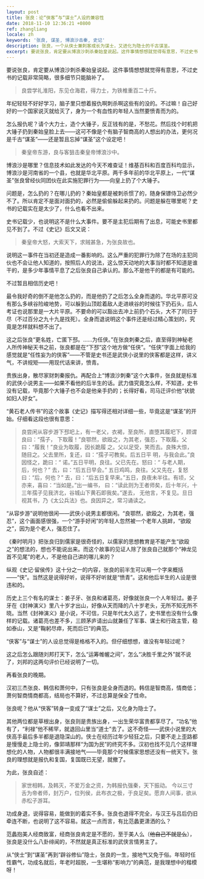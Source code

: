 ```yaml
---
layout: post
title: 张良：论“侠客”与“谋士”人设的兼容性
date: 2018-11-10 12:36:21 +0800
ref: zhangliang
locale: zh
keywords: '张良, 谋圣, 博浪沙击秦, 史记'
description: 张良，一个从侠士兼刺客成长为谋士，又进化为隐士的千古谋圣。
excerpt: 要说张良，肯定要从博浪沙刺杀秦始皇说起。这件事情想想就觉得有意思，不过史书的记载非常简略，很多细节只能脑补了。
---
```

要说张良，肯定要从博浪沙刺杀秦始皇说起。这件事情想想就觉得有意思，不过史书的记载非常简略，很多细节只能脑补了。

> 良尝学礼淮阳，东见仓海君，得力士，为铁椎重百二十斤。

年纪轻轻不好好学习，脑子里只想着报仇啊刺杀啊这些有的没的。不过嘛！自己好好的一个国家说灭就给灭了，身为一个有血性的年轻人当然要愤青而为的。

怎么报仇呢？请个大力士，造个大锤子，反正钱有的是，不愁花。然后找个时机把大锤子扔到秦始皇脸上去——这可不像是个有脑子智商高的人想出的办法，更何况是千古“谋圣”——还是暂且忘掉“谋圣”这个设定吧！

> 秦皇帝东游，良与客狙击秦皇帝博浪沙中。

博浪沙是哪里？信息技术如此发达的今天不难查证！维基百科和百度百科均显示，博浪沙是河南省的一个县，也就是华北平原。两千多年前的华北平原上，一代“谋圣”张良曾经伙同团伙在此实施犯罪行为——向皇上扔了个大锤子。

问题是，怎么扔的？在哪儿扔的？秦始皇都是被刺杀惯了的，随身保镖侍卫必然少不了。所以肯定不是面对面扔的，必然是偷偷躲起来扔的。问题是躲在哪里呢？史书的记载实在是太少了，什么也看不出来。

史书记载少，也说明这不是什么大事件。要不是主犯后期有了出息，可能史书里都见不到了。不过《史记》后文又说：

> 秦皇帝大怒，大索天下，求贼甚急，为张良故也。

说明这一事件在当初还是造成一番影响的。这么严重的犯罪行为除了在场的主犯同伙也不会让他人知道的，按照后人的说法，这么惊天动地的大事当时都不知道是谁干的，是多少年事情平息了之后张良自己承认的。那么不是他干的都是有可能的。

不过暂且相信历史吧！

最令我好奇的倒不是他怎么扔的，而是他扔了之后怎么全身而退的。华北平原可没有那么多峡谷险峻地势，可以躲到山顶趁着敌人走进峡谷的时候往下扔石头，后人考证也说那里是一大片平原。不要命的可以豁出去冲上前扔个石头，大不了同归于尽（不过百分之九十九是找死）。全身而退说明这个事件还是经过精心策划的，究竟是怎样就料想不出了。

这之后张良“更名姓，亡匿下邳。……为任侠。”在张良刺秦之后，直至得到神秘老人所传神秘天书之前，张良都是在“下邳”这个地方做“任侠”。“任侠”字面上给我的感觉就是“任性妄为的侠客”——不管是史书还是武侠小说里的侠客都是这样，讲义气，不讲规矩——用现代话来讲，愤青。

贵族出身，散尽家财刺秦报仇。再配合上“博浪沙刺秦”这个大事件，张良就是标准的武侠小说男主——如果不看他的后半生的话。武力值究竟怎么样，不知道，史书没有记载，毕竟那个大锤子也不会是他亲手扔的；长得好看，司马迁评价他“状貌如妇人好女”。

“黄石老人传书”的这个故事《史记》描写得还相对详细一些，毕竟这是“谋圣”的开始。仔细看这段也很有意思：

> 良尝闲从容步游下邳圯上，有一老父，衣褐，至良所，直堕其履圯下，顾谓良曰：“孺子， 下取履！”良鄂然，欲殴之，为其老，强忍，下取履。父曰：“履我！”良业为取履，因长跪履 之。父以足受，笑而去。良殊大惊，随目之。父去里所，复还，曰：“孺子可教矣。后五日平 明，与我会此。”良因怪之，跪曰：“ 诺。”五日平明，良往。父已先在。怒曰：“ 与老人期， 后，何也？” 去，曰：“后五日早会。” 五日鸡鸣，良往。父又先在，复怒曰：“后，何也？” 去，曰：“后五日复早来。”五日，良夜未半往。有顷，父亦来，喜曰：“当如是。”出一编书， 曰：“读此则为王者师矣，后十年兴，十三年孺子见我济北，谷城山下黄石即我矣。”遂去， 无他言，不复见。旦日视其书，乃《太公兵法》也。良因异之，常习诵读之。

“从容步游”说明他很闲——武侠小说男主都很闲。“良鄂然，欲殴之，为其老，强忍”，这个画面感很强，一个“游手好闲”的年轻人忽然被一个老年人挑衅，“欲殴之”，因为是个老人，强忍住了。

《秦时明月》把张良归到儒家是很奇怪的，以儒家的思想教育是不能产生“欲殴之”的想法的，想也不能说出来。而这个故事的见证人除了张良自己就那个“神龙见首不见尾”的老人，不是他自己讲的哪儿来的？

纵观《史记·留侯传》这十分之一的内容，张良的前半生可以用一个字来概括——“侠”。当然这是说得好听，说得不好听就是“愤青”。这和他后半生的人设是很违和的。

历史上三个有名的谋士：姜子牙、张良和诸葛亮，好像就张良一个人年轻过。姜子牙在《封神演义》里八十岁才出山，好像从天而降的八十岁老头，无所不知无所不晓。当然《封神演义》是小说，不可信，只是年代太久远了，史书里也没有什么像样的记载。诸葛亮也差不多，三顾茅庐请出山就兼任了军事、谋士和行政主管，稳如泰山，又是“鞠躬尽瘁，死而后已”的典范。

“侠客”与“谋士”的人设总觉得是格格不入的。但仔细想想，谁没有年轻过呢？

这之后怎么跟随刘邦打天下，怎么“运筹帷幄之间”，怎么“决胜千里之外”就不说了，刘邦的这两句评价已经说明了一切。

再看张良的晚期。

汉初三杰张良、韩信和萧何中，只有张良是全身而退的。韩信是智商高，情商低；萧何智商情商都高，结局也不算好，不过总算是保全了性命。

张良呢？他从“侠客”转身一变成了“谋士”之后，又化身为隐士了。

其他两位都是草根出身，张良则是贵族出身，一出生荣华富贵都享尽了。“功名”他有了，“利禄”他不稀罕，就退回山里当“道士”去了。这不奇怪——武侠小说里的大侠高手最后多半都是退隐深山的。侠士在经历过年少轻狂之后，只要不走上歪路都是慢慢走上隐士的，像郭靖那样“为国为民”的终究不多。汉初也找不见几个这样理想化的人物，人物都很丰满接地气——毕竟那个时候儒家思想还没有一统天下。张良的理想就是报仇和复国，复国既已无望，就撤了。

为此，张良自述：

> 家世相韩，及韩灭，不爱万金之资，为韩报仇强秦，天下振动。 今以三寸舌为帝者师，封万户，位列侯，此布衣之极，于良足矣。愿弃人间事，欲从赤松子游耳。

功成身退，说得容易，能做到的着实不多。张良也退得不完全，与汉王与吕后仍旧牵连不断，也说明了这不容易。就这一点而言，有比范蠡更潇洒的么？

范蠡抱美人经商致富，经商张良肯定是不愿的，至于美人么（~~他自己不就是么~~），张良是没什么八卦绯闻的，不然就是真正标准的武侠言情男主了。

从“侠士”到“谋圣”再到“辟谷修仙”隐士，张良的一生，接地气又免于俗。年轻时任性霸气，功成名就后，年老时超脱，一生堪称“影响力”的典范，是我理想中的楷模呀！
